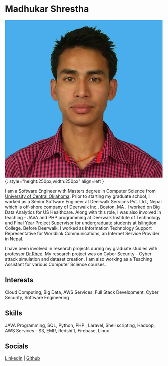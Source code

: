 # Madhukar Shrestha

![Madhukar Shrestha](assets/images/photo1.jpeg){: style="height:250px;width:250px" align=left }

I am a Software Engineer with Masters degree in Computer Science from [University of Central Oklahoma](https://www.uco.edu/). Prior to starting my graduate school, I worked as a Senior Software Engineer at Deerwalk Services Pvt. Ltd., Nepal which is off-shore company of Deerwalk Inc., Boston, MA . I worked on Big Data Analytics for US Healthcare. Along with this role, I was also involved in teaching - JAVA and PHP programming at Deerwalk Institute of Technology and Final Year Project Supervisor for undergraduate students at Islingtion College. Before Deerwalk, I worked as Information Technology Support Representative for Worldlink Communications, an Internet Service Provider in Nepal.

I have been involved in research projects during my graduate studies with professor [Dr.Rhee](https://rhee.systems/). My research project was on Cyber Security - Cyber attack simulation and dataset creation. I am also working as a Teaching Assistant for various Computer Science courses.

## Interests
Cloud Computing, Big Data, AWS Services, Full Stack Development,  Cyber Security, Software Engineering


## Skills

JAVA Programming, SQL, Python, PHP , Laravel, Shell scripting, Hadoop, AWS Services - S3, EMR, Redshift, Firebase, Linux

## Socials
[LinkedIn](https://www.linkedin.com/in/sthamadhukar/) | [Github](https://github.com/sthamadhukar)

